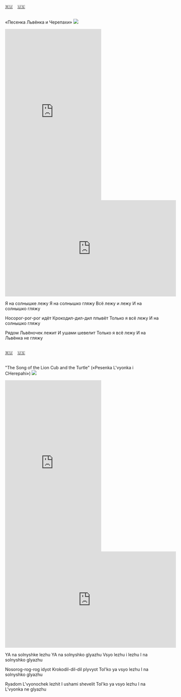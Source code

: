 <span id="ru"><a href='#ru'>🇷🇺</a> &nbsp;&nbsp;&nbsp;<a href='#en'>🇺🇸</a> &nbsp;&nbsp;&nbsp;</span><br><br>

«Песенка Львёнка и Черепахи»
![](https://github.com/user-attachments/assets/c3ddf1dc-f926-4c76-9786-ca761bf07e05)


<iframe width="315" height="560" src="https://www.youtube.com/embed/0wRq0gE8HLQ" frameborder="0" allow="accelerometer; autoplay; clipboard-write; encrypted-media; gyroscope; picture-in-picture; web-share"allowfullscreen></iframe>
<iframe width="560" height="315" src="https://www.youtube.com/embed/K77W1KLLbak" frameborder="0" allow="accelerometer; autoplay; clipboard-write; encrypted-media; gyroscope; picture-in-picture; web-share"allowfullscreen></iframe>

Я на солнышке лежу
Я на солнышко гляжу
Всё лежу и лежу 
И на солнышко гляжу

Носорог-рог-рог идёт
Крокодил-дил-дил плывёт
Только я всё лежу 
И на солнышко гляжу

Рядом Львёночек лежит
И ушами шевелит
Только я всё лежу 
И на Львёнка не гляжу<br><br>

<span id="en"><a href='#ru'>🇷🇺</a> &nbsp;&nbsp;&nbsp;<a href='#en'>🇺🇸</a> &nbsp;&nbsp;&nbsp;</span><br><br>

"The Song of the Lion Cub and the Turtle" («Pesenka L'vyonka i CHerepahi»)
![](https://github.com/user-attachments/assets/c3ddf1dc-f926-4c76-9786-ca761bf07e05)

<iframe width="315" height="560" src="https://www.youtube.com/embed/boWzlqUrYJM" frameborder="0" allow="accelerometer; autoplay; clipboard-write; encrypted-media; gyroscope; picture-in-picture; web-share"allowfullscreen></iframe>
<iframe width="560" height="315" src="https://www.youtube.com/embed/U0Q4V2NwZ5c" frameborder="0" allow="accelerometer; autoplay; clipboard-write; encrypted-media; gyroscope; picture-in-picture; web-share"allowfullscreen></iframe>

YA na solnyshke lezhu
YA na solnyshko glyazhu
Vsyo lezhu i lezhu 
I na solnyshko glyazhu

Nosorog-rog-rog idyot
Krokodil-dil-dil plyvyot
Tol'ko ya vsyo lezhu 
I na solnyshko glyazhu

Ryadom L'vyonochek lezhit
I ushami shevelit
Tol'ko ya vsyo lezhu 
I na L'vyonka ne glyazhu<br><br>

